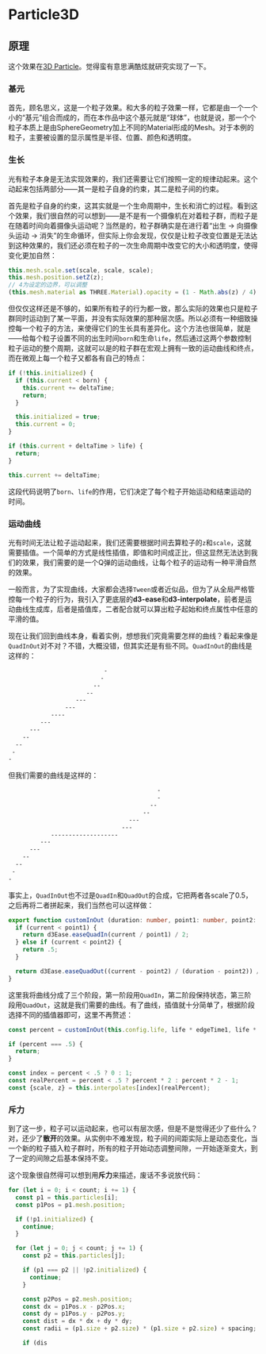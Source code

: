# Particle3D

## 原理

这个效果在[3D Particle](https://tympanus.net/Development/3d-particle-explorations/index3.html#debug)。觉得蛮有意思满酷炫就研究实现了一下。  

### 基元

首先，顾名思义，这是一个粒子效果。和大多的粒子效果一样，它都是由一个一个小的“基元”组合而成的，而在本作品中这个基元就是“球体”，也就是说，那一个个粒子本质上是由SphereGeometry加上不同的Material形成的Mesh。对于本例的粒子，主要被设置的显示属性是半径、位置、颜色和透明度。  

### 生长

光有粒子本身是无法实现效果的，我们还需要让它们按照一定的规律动起来。这个动起来包括两部分——其一是粒子自身的约束，其二是粒子间的约束。  

首先是粒子自身的约束，这其实就是一个生命周期中，生长和消亡的过程。看到这个效果，我们很自然的可以想到——是不是有一个摄像机在对着粒子群，而粒子是在随着时间向着摄像头运动呢？当然是的，粒子群确实是在进行着“出生 -> 向摄像头运动 -> 消失”的生命循环，但实际上你会发现，仅仅是让粒子改变位置是无法达到这种效果的，我们还必须在粒子的一次生命周期中改变它的大小和透明度，使得变化更加自然：  

```ts
this.mesh.scale.set(scale, scale, scale);
this.mesh.position.setZ(z);
// 4为设定的边界，可以调整
(this.mesh.material as THREE.Material).opacity = (1 - Math.abs(z) / 4) * this.config.opacity;
```

但仅仅这样还是不够的，如果所有粒子的行为都一致，那么实际的效果也只是粒子群同时运动到了某一平面，并没有实际效果的那种层次感。所以必须有一种细致操控每一个粒子的方法，来使得它们的生长具有差异化。这个方法也很简单，就是——给每个粒子设置不同的出生时间`born`和生命`life`，然后通过这两个参数控制粒子运动的整个周期，这就可以是的粒子群在宏观上拥有一致的运动曲线和终点，而在微观上每一个粒子又都各有自己的特点：  

```ts
if (!this.initialized) {
  if (this.current < born) {
    this.current += deltaTime;
    return;
  }

  this.initialized = true;
  this.current = 0;
}

if (this.current + deltaTime > life) {
  return;
}

this.current += deltaTime;
```

这段代码说明了`born`、`life`的作用，它们决定了每个粒子开始运动和结束运动的时间。

### 运动曲线

光有时间无法让粒子运动起来，我们还需要根据时间去算粒子的`z`和`scale`，这就需要插值。一个简单的方式是线性插值，即值和时间成正比，但这显然无法达到我们的效果，我们需要的是一个Q弹的运动曲线，让每个粒子的运动有一种平滑自然的效果。  

一般而言，为了实现曲线，大家都会选择`Tween`或者近似品，但为了从全局严格管控每一个粒子的行为，我引入了更底层的**d3-ease**和**d3-interpolate**，前者是运动曲线生成库，后者是插值库，二者配合就可以算出粒子起始和终点属性中任意的平滑的值。  

现在让我们回到曲线本身，看着实例，想想我们究竟需要怎样的曲线？看起来像是`QuadInOut`对不对？不错，大概没错，但其实还是有些不同。`QuadInOut`的曲线是这样的：  

```txt
                           -
                          -
                        --
                      --
                   ---
                ---   
            ----
         ---
      ---
    --  
  --       
 -      
-        
```

但我们需要的曲线是这样的：  

```txt
                                          -
                                          -
                                        --
                                      --
                                  ---
                                ---   
            -------------------
         ---
      ---
    --  
  --       
 -      
-        
```


事实上，`QuadInOut`也不过是`QuadIn`和`QuadOut`的合成，它把两者各scale了0.5，之后再将二者拼起来，我们当然也可以这样做：  

```ts
export function customInOut (duration: number, point1: number, point2: number, current: number): number {
  if (current < point1) {
    return d3Ease.easeQuadIn(current / point1) / 2;
  } else if (current < point2) {
    return .5;
  }

  return d3Ease.easeQuadOut((current - point2) / (duration - point2)) / 2 + .5;
}
```

这里我将曲线分成了三个阶段，第一阶段用`QuadIn`，第二阶段保持状态，第三阶段用`QuadOut`，这就是我们需要的曲线。有了曲线，插值就十分简单了，根据阶段选择不同的插值器即可，这里不再赘述：  

```ts
const percent = customInOut(this.config.life, life * edgeTime1, life * edgeTime2, this.current);

if (percent === .5) {
  return;
}

const index = percent < .5 ? 0 : 1;
const realPercent = percent < .5 ? percent * 2 : percent * 2 - 1;
const {scale, z} = this.interpolates[index](realPercent);
```

### 斥力

到了这一步，粒子可以运动起来，也可以有层次感，但是不是觉得还少了些什么？对，还少了**散开**的效果。从实例中不难发现，粒子间的间距实际上是动态变化，当一个新的粒子插入粒子群时，所有的粒子开始动态调整间隙，一开始逐渐变大，到了一定的间隙之后基本保持不变。  

这个现象很自然得可以想到用**斥力**来描述，废话不多说放代码：  

```ts
for (let i = 0; i < count; i += 1) {
  const p1 = this.particles[i];
  const p1Pos = p1.mesh.position;

  if (!p1.initialized) {
    continue;
  }

  for (let j = 0; j < count; j += 1) {
    const p2 = this.particles[j];

    if (p1 === p2 || !p2.initialized) {
      continue;
    }

    const p2Pos = p2.mesh.position;
    const dx = p1Pos.x - p2Pos.x;
    const dy = p1Pos.y - p2Pos.y;
    const dist = dx * dx + dy * dy;
    const radii = (p1.size + p2.size) * (p1.size + p2.size) + spacing;

    if (dis
